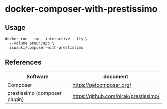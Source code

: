 # docker-composer-with-prestissimo

## Usage
```
docker run --rm --interactive --tty \
  --volume $PWD:/app \
  isuzuki/composer-with-prestissimo
```

## References
|Software|document|
| --- | --- |
|Composer|https://getcomposer.org/|
|prestissimo (composer plugin)|https://github.com/hirak/prestissimo/|
